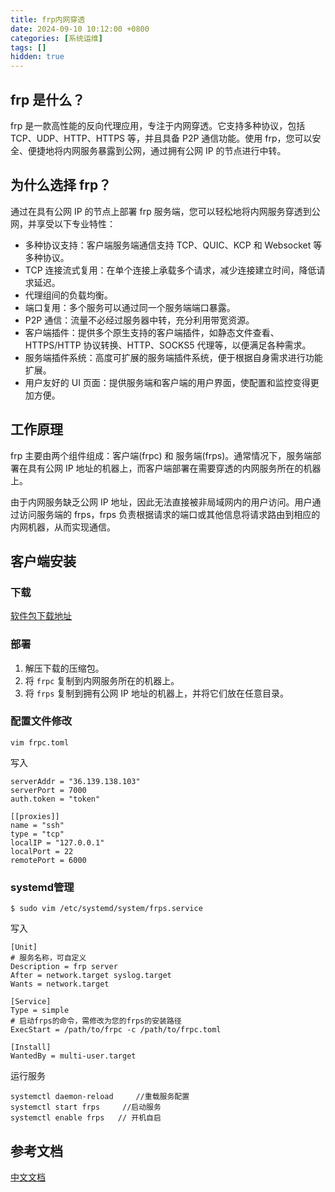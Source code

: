 ```yaml
---
title: frp内网穿透
date: 2024-09-10 10:12:00 +0800
categories: [系统运维]
tags: []
hidden: true
---
```


## frp 是什么？

frp 是一款高性能的反向代理应用，专注于内网穿透。它支持多种协议，包括 TCP、UDP、HTTP、HTTPS 等，并且具备 P2P 通信功能。使用 frp，您可以安全、便捷地将内网服务暴露到公网，通过拥有公网 IP 的节点进行中转。

## 为什么选择 frp？

通过在具有公网 IP 的节点上部署 frp 服务端，您可以轻松地将内网服务穿透到公网，并享受以下专业特性：

- 多种协议支持：客户端服务端通信支持 TCP、QUIC、KCP 和 Websocket 等多种协议。
- TCP 连接流式复用：在单个连接上承载多个请求，减少连接建立时间，降低请求延迟。
- 代理组间的负载均衡。
- 端口复用：多个服务可以通过同一个服务端端口暴露。
- P2P 通信：流量不必经过服务器中转，充分利用带宽资源。
- 客户端插件：提供多个原生支持的客户端插件，如静态文件查看、HTTPS/HTTP 协议转换、HTTP、SOCKS5 代理等，以便满足各种需求。
- 服务端插件系统：高度可扩展的服务端插件系统，便于根据自身需求进行功能扩展。
- 用户友好的 UI 页面：提供服务端和客户端的用户界面，使配置和监控变得更加方便。

## 工作原理

frp 主要由两个组件组成：客户端(frpc) 和 服务端(frps)。通常情况下，服务端部署在具有公网 IP 地址的机器上，而客户端部署在需要穿透的内网服务所在的机器上。

由于内网服务缺乏公网 IP 地址，因此无法直接被非局域网内的用户访问。用户通过访问服务端的 frps，frps 负责根据请求的端口或其他信息将请求路由到相应的内网机器，从而实现通信。

## 客户端安装

### 下载

[软件包下载地址](https://github.com/fatedier/frp/releases)

### 部署

1. 解压下载的压缩包。
2. 将 `frpc` 复制到内网服务所在的机器上。
3. 将 `frps` 复制到拥有公网 IP 地址的机器上，并将它们放在任意目录。

### 配置文件修改

```
vim frpc.toml
```
写入
```
serverAddr = "36.139.138.103"
serverPort = 7000
auth.token = "token"

[[proxies]]
name = "ssh"
type = "tcp"
localIP = "127.0.0.1"
localPort = 22
remotePort = 6000
```

### systemd管理


```
$ sudo vim /etc/systemd/system/frps.service
```

写入
```
[Unit]
# 服务名称，可自定义
Description = frp server
After = network.target syslog.target
Wants = network.target

[Service]
Type = simple
# 启动frps的命令，需修改为您的frps的安装路径
ExecStart = /path/to/frpc -c /path/to/frpc.toml

[Install]
WantedBy = multi-user.target

```

运行服务

```
systemctl daemon-reload     //重载服务配置
systemctl start frps     //启动服务
systemctl enable frps   // 开机自启

```

## 参考文档

[中文文档](https://gofrp.org/zh-cn/docs/features/common/authentication/)